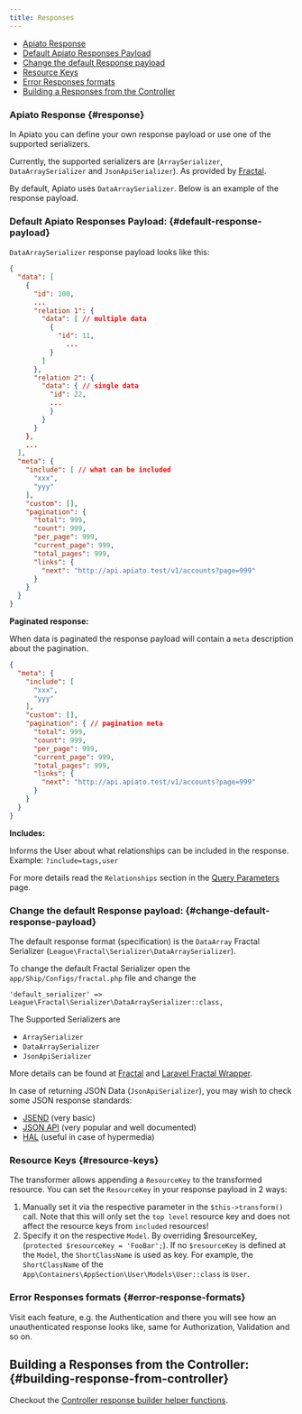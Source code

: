 ```yaml
---
title: Responses
---
```


* [Apiato Response](#response)
* [Default Apiato Responses Payload](#default-response-payload)
* [Change the default Response payload](#change-default-response-payload)
* [Resource Keys](#resource-keys)
* [Error Responses formats](#error-response-formats)
* [Building a Responses from the Controller](#building-response-from-controller)

### Apiato Response {#response}

In Apiato you can define your own response payload or use one of the supported serializers.

Currently, the supported serializers are (`ArraySerializer`, `DataArraySerializer` and `JsonApiSerializer`). As provided
by [Fractal](http://fractal.thephpleague.com/transformers/).

By default, Apiato uses `DataArraySerializer`. Below is an example of the response payload.

### Default Apiato Responses Payload: {#default-response-payload}

`DataArraySerializer` response payload looks like this:

```json
{
  "data": [
    {
      "id": 100,
      ...
      "relation 1": {
        "data": [ // multiple data
          {
            "id": 11,
			  ...
          }
        ]
      },
      "relation 2": {
        "data": { // single data
          "id": 22,
          ...
          }
        }
      }
    },
    ...
  ],
  "meta": {
    "include": [ // what can be included
      "xxx",
      "yyy"
    ],
    "custom": [],
    "pagination": {
      "total": 999,
      "count": 999,
      "per_page": 999,
      "current_page": 999,
      "total_pages": 999,
      "links": {
        "next": "http://api.apiato.test/v1/accounts?page=999"
      }
    }
  }
}
```

**Paginated response:**

When data is paginated the response payload will contain a `meta` description about the pagination.

```json
{
  "meta": {
    "include": [
      "xxx",
      "yyy"
    ],
    "custom": [],
    "pagination": { // pagination meta
      "total": 999,
      "count": 999,
      "per_page": 999,
      "current_page": 999,
      "total_pages": 999,
      "links": {
        "next": "http://api.apiato.test/v1/accounts?page=999"
      }
    }
  }
}
```

**Includes:**

Informs the User about what relationships can be included in the response. Example: `?include=tags,user`

For more details read the `Relationships` section in the [Query Parameters](../core-features/query-parameters#relationships-include) page.

### Change the default Response payload: {#change-default-response-payload}

The default response format (specification) is the `DataArray` Fractal Serializer (`League\Fractal\Serializer\DataArraySerializer`).

To change the default Fractal Serializer open the `app/Ship/Configs/fractal.php` file and change the

```text
'default_serializer' => League\Fractal\Serializer\DataArraySerializer::class,
```

The Supported Serializers are
* `ArraySerializer`
* `DataArraySerializer`
* `JsonApiSerializer`

More details can be found at [Fractal](http://fractal.thephpleague.com/transformers/) and
[Laravel Fractal Wrapper](https://github.com/spatie/laravel-fractal).

In case of returning JSON Data (`JsonApiSerializer`), you may wish to check some JSON response standards:

* [JSEND](https://labs.omniti.com/labs/jsend) (very basic)
* [JSON API](http://jsonapi.org/format/) (very popular and well documented)
* [HAL](http://stateless.co/hal_specification.html) (useful in case of hypermedia)

### Resource Keys {#resource-keys}

The transformer allows appending a `ResourceKey` to the transformed resource. You can set the `ResourceKey` in your
response payload in 2 ways:

1. Manually set it via the respective parameter in the `$this->transform()` call. Note that this will only set the
`top level` resource key and does not affect the resource keys from `included` resources!
2. Specify it on the respective `Model`. By overriding $resourceKey, (`protected $resourceKey = 'FooBar';`).
If no `$resourceKey` is defined at the `Model`, the `ShortClassName` is used as key. For example, the `ShortClassName` of
the `App\Containers\AppSection\User\Models\User::class` is `User`.

### Error Responses formats {#error-response-formats}

Visit each feature, e.g. the Authentication and there you will see how an unauthenticated response looks like, same
for Authorization, Validation and so on.

## Building a Responses from the Controller: {#building-response-from-controller}

Checkout the [Controller response builder helper functions](../main-components/controllers).
